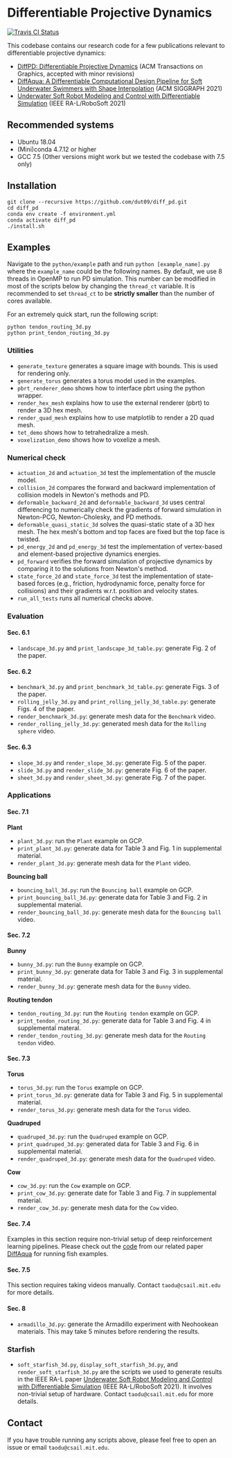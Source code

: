 # Differentiable Projective Dynamics

[![Travis CI Status](https://travis-ci.com/mit-gfx/diff_pd.svg?token=2N8A1xT9VhnH3M7Rxu74&branch=master)](https://travis-ci.com/mit-gfx/diff_pd)

This codebase contains our research code for a few publications relevant to differentiable projective dynamics:
- [DiffPD: Differentiable Projective Dynamics](https://arxiv.org/pdf/2101.05917.pdf) (ACM Transactions on Graphics, accepted with minor revisions)
- [DiffAqua: A Differentiable Computational Design Pipeline for Soft Underwater Swimmers with Shape Interpolation](http://diffaqua.csail.mit.edu/) (ACM SIGGRAPH 2021)
- [Underwater Soft Robot Modeling and Control with Differentiable Simulation](https://people.csail.mit.edu/taodu/starfish/index.html) (IEEE RA-L/RoboSoft 2021)

## Recommended systems
- Ubuntu 18.04
- (Mini)conda 4.7.12 or higher
- GCC 7.5 (Other versions might work but we tested the codebase with 7.5 only)

## Installation
```
git clone --recursive https://github.com/dut09/diff_pd.git
cd diff_pd
conda env create -f environment.yml
conda activate diff_pd
./install.sh
```

## Examples
Navigate to the `python/example` path and run `python [example_name].py` where the `example_name` could be the following names. By default, we use 8 threads in OpenMP to run PD simulation. This number can be modified in most of the scripts below by changing the `thread_ct` variable. It is recommended to set `thread_ct` to be **strictly smaller** than the number of cores available.

For an extremely quick start, run the following script:
```
python tendon_routing_3d.py
python print_tendon_routing_3d.py
```

### Utilities
- `generate_texture` generates a square image with bounds. This is used for rendering only.
- `generate_torus` generates a torus model used in the examples.
- `pbrt_renderer_demo` shows how to interface pbrt using the python wrapper.
- `render_hex_mesh` explains how to use the external renderer (pbrt) to render a 3D hex mesh.
- `render_quad_mesh` explains how to use matplotlib to render a 2D quad mesh.
- `tet_demo` shows how to tetrahedralize a mesh.
- `voxelization_demo` shows how to voxelize a mesh.

### Numerical check
- `actuation_2d` and `actuation_3d` test the implementation of the muscle model.
- `collision_2d` compares the forward and backward implementation of collision models in Newton's methods and PD.
- `deformable_backward_2d` and `deformable_backward_3d` uses central differencing to numerically check the gradients of forward simulation in Newton-PCG, Newton-Cholesky, and PD methods.
- `deformable_quasi_static_3d` solves the quasi-static state of a 3D hex mesh. The hex mesh's bottom and top faces are fixed but the top face is twisted.
- `pd_energy_2d` and `pd_energy_3d` test the implementation of vertex-based and element-based projective dynamics energies.
- `pd_forward` verifies the forward simulation of projective dynamics by comparing it to the solutions from Newton's method.
- `state_force_2d` and `state_force_3d` test the implementation of state-based forces (e.g., friction, hydrodynamic force, penalty force for collisions) and their gradients w.r.t. position and velocity states.
- `run_all_tests` runs all numerical checks above.

### Evaluation
#### Sec. 6.1
- `landscape_3d.py` and `print_landscape_3d_table.py`: generate Fig. 2 of the paper.

#### Sec. 6.2
- `benchmark_3d.py` and `print_benchmark_3d_table.py`: generate Figs. 3 of the paper.
- `rolling_jelly_3d.py` and `print_rolling_jelly_3d_table.py`: generate Figs. 4 of the paper.
- `render_benchmark_3d.py`: generate mesh data for the `Benchmark` video.
- `render_rolling_jelly_3d.py`: generated mesh data for the `Rolling sphere` video.

#### Sec. 6.3
- `slope_3d.py` and `render_slope_3d.py`: generate Fig. 5 of the paper.
- `slide_3d.py` and `render_slide_3d.py`: generate Fig. 6 of the paper.
- `sheet_3d.py` and `render_sheet_3d.py`: generate Fig. 7 of the paper.

### Applications
#### Sec. 7.1
**Plant**
- `plant_3d.py`: run the `Plant` example on GCP.
- `print_plant_3d.py`: generate data for Table 3 and Fig. 1 in supplemental material.
- `render_plant_3d.py`: generate mesh data for the `Plant` video.

**Bouncing ball**
- `bouncing_ball_3d.py`: run the `Bouncing ball` example on GCP.
- `print_bouncing_ball_3d.py`: generate data for Table 3 and Fig. 2 in supplemental material.
- `render_bouncing_ball_3d.py`: generate mesh data for the `Bouncing ball` video.

#### Sec. 7.2
**Bunny**
- `bunny_3d.py`: run the `Bunny` example on GCP.
- `print_bunny_3d.py`: generate data for Table 3 and Fig. 3 in supplemental material.
- `render_bunny_3d.py`: generate mesh data for the `Bunny` video.

**Routing tendon**
- `tendon_routing_3d.py`: run the `Routing tendon` example on GCP.
- `print_tendon_routing_3d.py`: generate data for Table 3 and Fig. 4 in supplemental materal.
- `render_tendon_routing_3d.py`: generate mesh data for the `Routing tendon` video.

#### Sec. 7.3
**Torus**
- `torus_3d.py`: run the `Torus` example on GCP.
- `print_torus_3d.py`: generate data for Table 3 and Fig. 5 in supplemental material.
- `render_torus_3d.py`: generate mesh data for the `Torus` video.

**Quadruped**
- `quadruped_3d.py`: run the `Quadruped` example on GCP.
- `print_quadruped_3d.py`: generated data for Table 3 and Fig. 6 in supplemental material.
- `render_quadruped_3d.py`: generate mesh data for the `Quadruped` video.

**Cow**
- `cow_3d.py`: run the `Cow` example on GCP.
- `print_cow_3d.py`: generate date for Table 3 and Fig. 7 in supplemental material.
- `render_cow_3d.py`: generate mesh data for the `Cow` video.

#### Sec. 7.4
Examples in this section require non-trivial setup of deep reinforcement learning pipelines. Please check out the [code](https://github.com/mit-gfx/DiffAqua) from our related paper [DiffAqua](http://diffaqua.csail.mit.edu/) for running fish examples.

#### Sec. 7.5
This section requires taking videos manually. Contact `taodu@csail.mit.edu` for more details.

#### Sec. 8
- `armadillo_3d.py`: generate the Armadillo experiment with Neohookean materials. This may take 5 minutes before rendering the results.

### Starfish
- `soft_starfish_3d.py`, `display_soft_starfish_3d.py`, and `render_soft_starfish_3d.py` are the scripts we used to generate results in the IEEE RA-L paper [Underwater Soft Robot Modeling and Control with Differentiable Simulation](https://people.csail.mit.edu/taodu/starfish/index.html) (IEEE RA-L/RoboSoft 2021). It involves non-trivial setup of hardware. Contact `taodu@csail.mit.edu` for more details.

## Contact
If you have trouble running any scripts above, please feel free to open an issue or email `taodu@csail.mit.edu`.